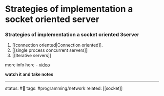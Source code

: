 # Strategies of implementation a socket oriented server

### Strategies of implementation a socket oriented 3server
1. [[connection oriented|Connection oriented]].
2. [[single process concurrent servers]]
3. [[Iterative servers]]

more info here - [video](https://www.youtube.com/watch?v=NIqYwXcUdn0&ab_channel=OneByteAtATime)

**watch it and take notes**

---
status: #🌱 
tags: #programming/network 
related: [[socket]]



